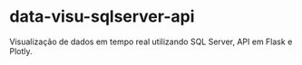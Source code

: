 # data-visu-sqlserver-api
Visualização de dados em tempo real utilizando SQL Server, API em Flask e Plotly.
